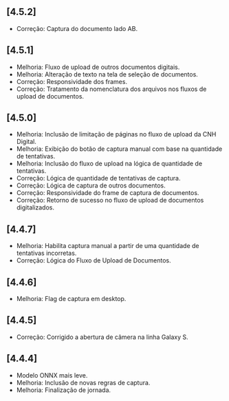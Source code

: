 ## [4.5.2]
- Correção: Captura do documento lado AB.

## [4.5.1]
- Melhoria: Fluxo de upload de outros documentos digitais.
- Melhoria: Alteração de texto na tela de seleção de documentos.
- Correção: Responsividade dos frames.
- Correção: Tratamento da nomenclatura dos arquivos nos fluxos de upload de documentos.

## [4.5.0]
- Melhoria: Inclusão de limitação de páginas no fluxo de upload da CNH Digital.
- Melhoria: Exibição do botão de captura manual com base na quantidade de tentativas.
- Melhoria: Inclusão do fluxo de upload na lógica de quantidade de tentativas.
- Correção: Lógica de quantidade de tentativas de captura.
- Correção: Lógica de captura de outros documentos.
- Correção: Responsividade do frame de captura de documentos.
- Correção: Retorno de sucesso no fluxo de upload de documentos digitalizados.

## [4.4.7]
- Melhoria: Habilita captura manual a partir de uma quantidade de tentativas incorretas.
- Correção: Lógica do Fluxo de Upload de Documentos.

## [4.4.6]
- Melhoria: Flag de captura em desktop.

## [4.4.5]
- Correção: Corrigido a abertura de câmera na linha Galaxy S.

## [4.4.4]
- Modelo ONNX mais leve.
- Melhoria: Inclusão de novas regras de captura.
- Melhoria: Finalização de jornada.



